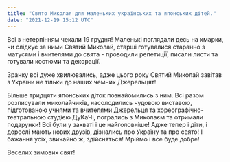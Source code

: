 ```yaml
---
title: "Свято Миколая для маленьких українських та японських дітей."
date: "2021-12-19 15:12 UTC"
---
```


Всі з нетерпінням чекали 19 грудня! Маленькі поглядали десь на хмарки,
чи слідкує за ними Святий Миколай, старші готувалися старанно з матусями
і вчителями до свята - проводили репетиції, писали листи та готували
костюми та декорації.

Зранку всі дуже хвилювались, адже цього року Святий Миколай завітав з
України не тільки до наших чемних Джерельцят!

Більше тридцяти японських діток познайомились з ним. Всі разом
розписували миколайчиків, насолодились чудовою виставою, підготованою
учнями та вчителями Джерельця та хореографічно-театральною студією
ДуКаЧі, погрались з Миколаєм та отримали подарунки! Всі були у захваті і
це найголовніше! Адже тепер і діти, і дорослі мають нових друзів,
дізнались про Україну та про свято! І бажання усіх, звичайно ж,
здійсняться! Мріймо і все буде добре!

Веселих зимових свят!
